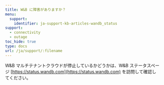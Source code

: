 ```yaml
---
title: W&B に障害がありますか？
menu:
  support:
    identifier: ja-support-kb-articles-wandb_status
support:
  - connectivity
  - outage
toc_hide: true
type: docs
url: /ja/support/:filename
---
```

W&B マルチテナントクラウドが停止しているかどうかは、W&B ステータスページ [https://status.wandb.com](https://status.wandb.com) を訪問して確認してください。